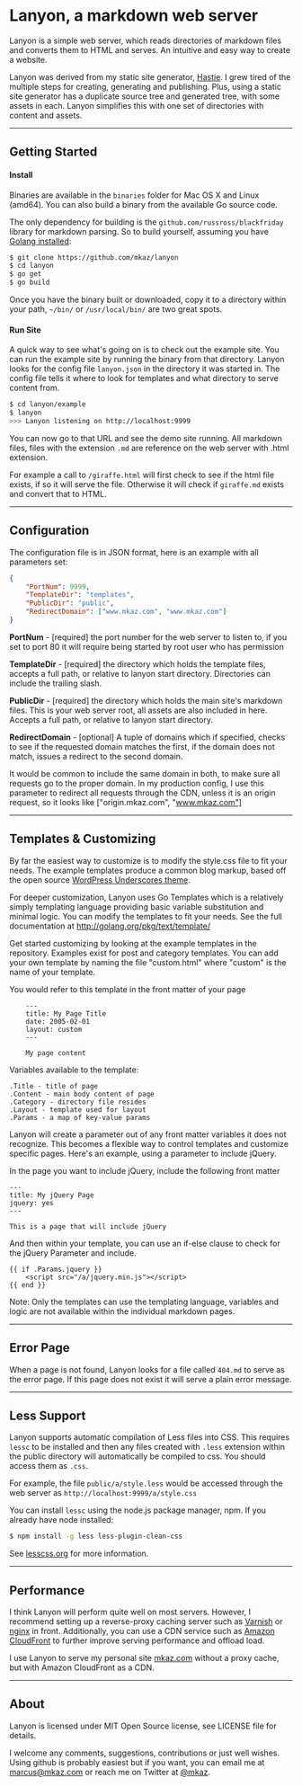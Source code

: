 
# Lanyon, a markdown web server

Lanyon is a simple web server, which reads directories of markdown files and
converts them to HTML and serves. An intuitive and easy way to create a website.

Lanyon was derived from my static site generator,
[Hastie](https://github.com/mkaz/hastie). I grew tired of the multiple steps for
creating, generating and publishing. Plus, using a static site generator has a
duplicate source tree and generated tree, with some assets in each. Lanyon
simplifies this with one set of directories with content and assets.

---

## Getting Started

#### Install

Binaries are available in the `binaries` folder for Mac OS X and Linux (amd64).
You can also build a binary from the available Go source code.

The only dependency for building is the `github.com/russross/blackfriday`
library for markdown parsing. So to build yourself, assuming you have [Golang
installed](http://golang.org/doc/install):

```bash
$ git clone https://github.com/mkaz/lanyon
$ cd lanyon
$ go get
$ go build
```

Once you have the binary built or downloaded, copy it to a directory within your
path, `~/bin/` or `/usr/local/bin/` are two great spots.


#### Run Site

A quick way to see what's going on is to check out the example site. You can run
the example site by running the binary from that directory. Lanyon looks for the
config file `lanyon.json` in the directory it was started in. The config file
tells it where to look for templates and what directory to serve content from.

```bash
$ cd lanyon/example
$ lanyon
>>> Lanyon listening on http://localhost:9999
```

You can now go to that URL and see the demo site running. All markdown files,
files with the extension `.md` are reference on the web server with .html
extension.

For example a call to `/giraffe.html` will first check to see if the html file
exists, if so it will serve the file. Otherwise it will check if `giraffe.md`
exists and convert that to HTML.

---

## Configuration

The configuration file is in JSON format, here is an example with all parameters
set:

```json
{
    "PortNum": 9999,
    "TemplateDir": "templates",
    "PublicDir": "public",
    "RedirectDomain": ["www.mkaz.com", "www.mkaz.com"]
}
```

**PortNum** - [required] the port number for the web server to listen to, if you
set to port 80 it will require being started by root user who has permission

**TemplateDir** - [required] the directory which holds the template files,
accepts a full path, or relative to lanyon start directory. Directories can
include the trailing slash.

**PublicDir** - [required] the directory which holds the main site's markdown
files. This is your web server root, all assets are also included in here.
Accepts a full path, or relative to lanyon start directory.

**RedirectDomain** - [optional] A tuple of domains which if specified, checks to
see if the requested domain matches the first, if the domain does not match,
issues a redirect to the second domain.

It would be common to include the same domain in both, to make sure all requests
go to the proper domain. In my production config, I use this parameter to redirect
all requests through the CDN, unless it is an origin request, so it looks like
["origin.mkaz.com", "www.mkaz.com"]


---

## Templates & Customizing

By far the easiest way to customize is to modify the style.css file to fit your
needs. The example templates produce a common blog markup, based off the open
source [WordPress Underscores theme](https://github.com/automattic/_s).

For deeper customization, Lanyon uses Go Templates which is a relatively simply
templating language providing basic variable substitution and minimal logic. You
can modify the templates to fit your needs. See the full documentation at
http://golang.org/pkg/text/template/

Get started customizing by looking at the example templates in the repository.
Examples exist for post and category templates. You can add your own template by
naming the file "custom.html" where "custom" is the name of your template.

You would refer to this template in the front matter of your page

        ---
        title: My Page Title
        date: 2005-02-01
        layout: custom
        ---

        My page content


Variables available to the template:

    .Title - title of page
    .Content - main body content of page
    .Category - directory file resides
    .Layout - template used for layout
    .Params - a map of key-value params


Lanyon will create a parameter out of any front matter variables it does not
recognize. This becomes a flexible way to control templates and customize
specific pages. Here's an example, using a parameter to include jQuery.

In the page you want to include jQuery, include the following front matter

    ---
    title: My jQuery Page
    jquery: yes
    ---

    This is a page that will include jQuery

And then within your template, you can use an if-else clause to check for the
jQuery Parameter and include.

    {{ if .Params.jquery }}
        <script src="/a/jquery.min.js"></script>
    {{ end }}

Note: Only the templates can use the templating language, variables and logic
are not available within the individual markdown pages.

---

## Error Page

When a page is not found, Lanyon looks for a file called `404.md` to serve as
the error page. If this page does not exist it will serve a plain error message.

---

## Less Support

Lanyon supports automatic compilation of Less files into CSS. This requires
`lessc` to be installed and then any files created with `.less` extension within
the public directory will automatically be compiled to css. You should access
them as `.css`.

For example, the file `public/a/style.less` would be accessed through the web
server as `http://localhost:9999/a/style.css`

You can install `lessc` using the node.js package manager, npm. If you already
have node installed:

```bash
$ npm install -g less less-plugin-clean-css
```

See [lesscss.org](http://lesscss.org/) for more information.


---

## Performance

I think Lanyon will perform quite well on most servers. However, I recommend
setting up a reverse-proxy caching server such as
[Varnish](https://www.varnish-cache.org/) or [nginx](http://nginx.org/) in
front.  Additionally, you can use a CDN service such as [Amazon
CloudFront](http://aws.amazon.com/cloudfront/) to further improve serving
performance and offload load.

I use Lanyon to serve my personal site [mkaz.com](http://mkaz.com) without a
proxy cache, but with Amazon CloudFront as a CDN.

---

## About

Lanyon is licensed under MIT Open Source license, see LICENSE file for details.

I welcome any comments, suggestions, contributions or just well wishes. Using
github is probably easiest but if you want, you can email me at marcus@mkaz.com
or reach me on Twitter at [@mkaz](https://twitter.com/mkaz).

